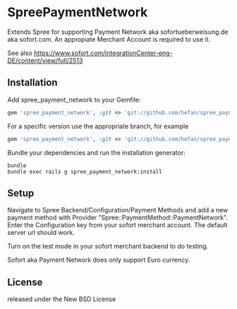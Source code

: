 SpreePaymentNetwork
===================

Extends Spree for supporting Payment Network aka sofortueberweisung.de aka sofort.com. An appropiate Merchant Account is required to use it.

See also https://www.sofort.com/integrationCenter-eng-DE/content/view/full/2513


Installation
------------

Add spree_payment_network to your Gemfile:

```ruby
gem 'spree_payment_network', :git => 'git://github.com/hefan/spree_payment_network.git'
```

For a specific version use the appropriate branch, for example

```ruby
gem 'spree_payment_network', :git => 'git://github.com/hefan/spree_payment_network.git', :branch => '2-2-stable'
```


Bundle your dependencies and run the installation generator:

```shell
bundle
bundle exec rails g spree_payment_network:install
```

Setup
-----

Navigate to Spree Backend/Configuration/Payment Methods and add a new payment method with Provider "Spree::PaymentMethod::PaymentNetwork".
Enter the Configuration key from your sofort merchant account. The default server url should work.

Turn on the test mode in your sofort merchant backend to do testing.

Sofort aka Payment Network does only support Euro currency.


License
-------
released under the New BSD License
